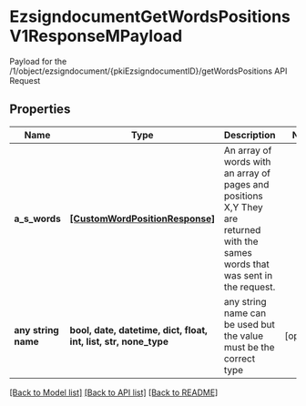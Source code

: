 # EzsigndocumentGetWordsPositionsV1ResponseMPayload

Payload for the /1/object/ezsigndocument/{pkiEzsigndocumentID}/getWordsPositions API Request

## Properties
Name | Type | Description | Notes
------------ | ------------- | ------------- | -------------
**a_s_words** | [**[CustomWordPositionResponse]**](CustomWordPositionResponse.md) | An array of words with an array of pages and positions X,Y  They are returned with the sames words that was sent in the request. | 
**any string name** | **bool, date, datetime, dict, float, int, list, str, none_type** | any string name can be used but the value must be the correct type | [optional]

[[Back to Model list]](../README.md#documentation-for-models) [[Back to API list]](../README.md#documentation-for-api-endpoints) [[Back to README]](../README.md)



